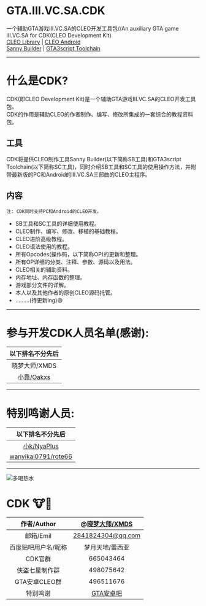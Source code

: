 # GTA.III.VC.SA.CDK
一个辅助GTA游戏III.VC.SA的CLEO开发工具包//An auxiliary GTA game III.VC.SA for CDK(CLEO Development Kit)  
[CLEO Library](http://cleo.li/) | [CLEO Android](http://cleo.li/android.html)  
[Sanny Builder](https://sannybuilder.com/index.html) | [GTA3script Toolchain](https://gtaforums.com/topic/876530-gta3script-toolchain)
___
# 什么是CDK?
CDK(即CLEO Development Kit)是一个辅助GTA游戏III.VC.SA的CLEO开发工具包。  
CDK的作用是辅助CLEO的作者制作、编写、修改所集成的一套综合的教程资料包。
## 工具
CDK将提供CLEO制作工具Sanny Builder(以下简称SB工具)和GTA3script Toolchain(以下简称SC工具)，同时介绍SB工具和SC工具的使用操作方法，并附带最新版的PC和Android的III.VC.SA三部曲的CLEO主程序。
## 内容
    注: CDK同时支持PC和Android的CLEO开发。
* SB工具和SC工具的详细使用教程。
* CLEO制作、编写、修改、移植的基础教程。
* CLEO进阶高级教程。
* CLEO语法使用的教程。
* 所有Opcodes(操作码，以下简称OP)的更新和整理。
* 所有OP详细的分类、注释、参数、源码以及用法。
* CLEO相关的辅助资料。
* 内存地址、内存函数的整理。
* 游戏部分文件的详解。
* 本人以及其他作者的原创CLEO源码托管。
* ………(待更新ing):smile:
___
# 参与开发CDK人员名单(感谢):
|以下排名不分先后|
|:--------:|
|晓梦大师/XMDS|
|[小靠/Oakxs](https://github.com/Oakxs)|
___
# 特别鸣谢人员:
|以下排名不分先后|
|:--------:|
|[小k/NyaPlus](https://github.com/NyaPlus)|
|[wanyikai0791/rote66](https://github.com/rote66)|
___
![多喝热水](https://github.com/XMDS/GTA.III.VC.SA.CDK/raw/master/image/多喝热水.png)
# CDK :cow::beer:
|作者/Author|@[晓梦大师/XMDS](https://github.com/XMDS)|
|:--------:|:--------:|
|邮箱/Emil|2841824304@qq.com|
|百度贴吧用户名/昵称|梦月天地/蕾西亚|
|CDK官群|665043464|
|侠盗七星制作群|498075642|
|GTA安卓CLEO群|496511676|
|特别鸣谢|[GTA安卓吧](https://tieba.baidu.com/f?kw=gta%B0%B2%D7%BF&fr=ala0&loc=rec&referer=m.baidu.com&pn=0&)|
